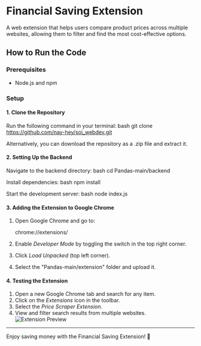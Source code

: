 # Financial Saving Extension

A web extension that helps users compare product prices across multiple websites, allowing them to filter and find the most cost-effective options.

## How to Run the Code

### Prerequisites
- Node.js and npm

### Setup

#### 1. Clone the Repository
Run the following command in your terminal:
bash
git clone https://github.com/nay-hey/soi_webdev.git

Alternatively, you can download the repository as a .zip file and extract it.

#### 2. Setting Up the Backend

Navigate to the backend directory:
bash
cd Pandas-main/backend

Install dependencies:
bash
npm install

Start the development server:
bash
node index.js


#### 3. Adding the Extension to Google Chrome

1. Open Google Chrome and go to:
   
   chrome://extensions/
   
2. Enable *Developer Mode* by toggling the switch in the top right corner.
3. Click *Load Unpacked* (top left corner).
4. Select the "Pandas-main/extension" folder and upload it.

#### 4. Testing the Extension

1. Open a new Google Chrome tab and search for any item.
2. Click on the *Extensions* icon in the toolbar.
3. Select the *Price Scraper Extension*.
4. View and filter search results from multiple websites.
![Extension Preview](Extension.png)
---

Enjoy saving money with the Financial Saving Extension! 🚀
